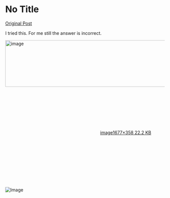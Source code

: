 # No Title

[Original Post](https://discourse.onlinedegree.iitm.ac.in/t/161083/108)

<p>I tried this. For me still the answer is incorrect.</p>
<p><div class="lightbox-wrapper"><a class="lightbox" href="https://europe1.discourse-cdn.com/flex013/uploads/iitm/original/3X/2/a/2add60640ef2f000fddb670ed7f9dd132e195b81.png" data-download-href="/uploads/short-url/67clKoHAFVp2KRE9xkcn5lzTKhj.png?dl=1" title="image" rel="noopener nofollow ugc"><img src="https://europe1.discourse-cdn.com/flex013/uploads/iitm/original/3X/2/a/2add60640ef2f000fddb670ed7f9dd132e195b81.png" alt="image" data-base62-sha1="67clKoHAFVp2KRE9xkcn5lzTKhj" width="690" height="147" data-dominant-color="1E1E1E"><div class="meta"><svg class="fa d-icon d-icon-far-image svg-icon" aria-hidden="true"><use href="#far-image"></use></svg><span class="filename">image</span><span class="informations">1677×358 22.2 KB</span><svg class="fa d-icon d-icon-discourse-expand svg-icon" aria-hidden="true"><use href="#discourse-expand"></use></svg></div></a></div></p>

![Image](https://europe1.discourse-cdn.com/flex013/uploads/iitm/original/3X/2/a/2add60640ef2f000fddb670ed7f9dd132e195b81.png)